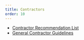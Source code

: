 ```yaml
---
title: Contractors
order: 10
---
```


- [Contractor Recommendation List](https://assets.austinconventioncenter.com/2021/contractors/ACC-Contractor-List.pdf)
- [General Contractor Guidelines](https://assets.austinconventioncenter.com/2021/contractors/ACC-General-Contractor-Guidelines.pdf)
